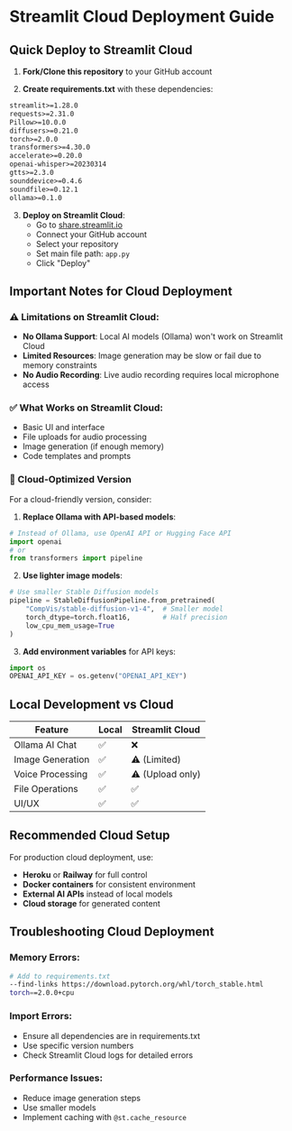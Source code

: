 # Streamlit Cloud Deployment Guide

## Quick Deploy to Streamlit Cloud

1. **Fork/Clone this repository** to your GitHub account

2. **Create requirements.txt** with these dependencies:
```txt
streamlit>=1.28.0
requests>=2.31.0
Pillow>=10.0.0
diffusers>=0.21.0
torch>=2.0.0
transformers>=4.30.0
accelerate>=0.20.0
openai-whisper>=20230314
gtts>=2.3.0
sounddevice>=0.4.6
soundfile>=0.12.1
ollama>=0.1.0
```

3. **Deploy on Streamlit Cloud**:
   - Go to [share.streamlit.io](https://share.streamlit.io)
   - Connect your GitHub account
   - Select your repository
   - Set main file path: `app.py`
   - Click "Deploy"

## Important Notes for Cloud Deployment

### ⚠️ Limitations on Streamlit Cloud:
- **No Ollama Support**: Local AI models (Ollama) won't work on Streamlit Cloud
- **Limited Resources**: Image generation may be slow or fail due to memory constraints
- **No Audio Recording**: Live audio recording requires local microphone access

### ✅ What Works on Streamlit Cloud:
- Basic UI and interface
- File uploads for audio processing
- Image generation (if enough memory)
- Code templates and prompts

### 🔧 Cloud-Optimized Version

For a cloud-friendly version, consider:

1. **Replace Ollama with API-based models**:
```python
# Instead of Ollama, use OpenAI API or Hugging Face API
import openai
# or
from transformers import pipeline
```

2. **Use lighter image models**:
```python
# Use smaller Stable Diffusion models
pipeline = StableDiffusionPipeline.from_pretrained(
    "CompVis/stable-diffusion-v1-4",  # Smaller model
    torch_dtype=torch.float16,        # Half precision
    low_cpu_mem_usage=True
)
```

3. **Add environment variables** for API keys:
```python
import os
OPENAI_API_KEY = os.getenv("OPENAI_API_KEY")
```

## Local Development vs Cloud

| Feature | Local | Streamlit Cloud |
|---------|-------|-----------------|
| Ollama AI Chat | ✅ | ❌ |
| Image Generation | ✅ | ⚠️ (Limited) |
| Voice Processing | ✅ | ⚠️ (Upload only) |
| File Operations | ✅ | ✅ |
| UI/UX | ✅ | ✅ |

## Recommended Cloud Setup

For production cloud deployment, use:
- **Heroku** or **Railway** for full control
- **Docker containers** for consistent environment
- **External AI APIs** instead of local models
- **Cloud storage** for generated content

## Troubleshooting Cloud Deployment

### Memory Errors:
```bash
# Add to requirements.txt
--find-links https://download.pytorch.org/whl/torch_stable.html
torch==2.0.0+cpu
```

### Import Errors:
- Ensure all dependencies are in requirements.txt
- Use specific version numbers
- Check Streamlit Cloud logs for detailed errors

### Performance Issues:
- Reduce image generation steps
- Use smaller models
- Implement caching with `@st.cache_resource`